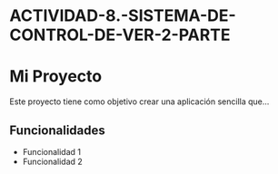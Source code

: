 # ACTIVIDAD-8.-SISTEMA-DE-CONTROL-DE-VER-2-PARTE

# Mi Proyecto

Este proyecto tiene como objetivo crear una aplicación sencilla que...

## Funcionalidades

- Funcionalidad 1
- Funcionalidad 2

